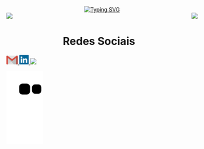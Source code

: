 <div align="center">
 <a  href="https://git.io/typing-svg"><img src="https://readme-typing-svg.demolab.com?font=Fira+Code&size=25&pause=1000&center=true&random=false&width=435&lines=HI%F0%9F%96%90+WELCOME+MY+GITHUB;MY+NAME+IS+ALISSON+OLIVEIRA%F0%9F%A7%91%F0%9F%8F%BE" alt="Typing SVG" /></a>

</div>

<div>
 <img  height="180em" src="https://github-readme-stats.vercel.app/api?username=alissonoliveira1&show_icons=true&theme=great-gatsby&include_all_commits=true&count_private=true"/>
 <img align="right" height="180em" src="https://github-readme-stats.vercel.app/api/top-langs/?username=alissonoliveira1&layout=compact&langs_count=16&theme=great-gatsby"/>
</div>

  <h1 align="center">Redes Sociais</h1>
    <a href = "mailto: alissonoliveira201339@gmail.com">
      <img width="30" src="gmail.svg">
    </a>
    <a href = "https://www.linkedin.com/in/alisson-oliveira-55a803232/">
      <img width="25" src="linkedin.svg">
    </a>
    <a href = "https://www.instagram.com/alisson_novays/">
      <img width="25" src="instagram.png">
    </a>

![Snake animation](https://github.com/alissonoliveira1/alissonoliveira1/blob/output/github-contribution-grid-snake.svg)

